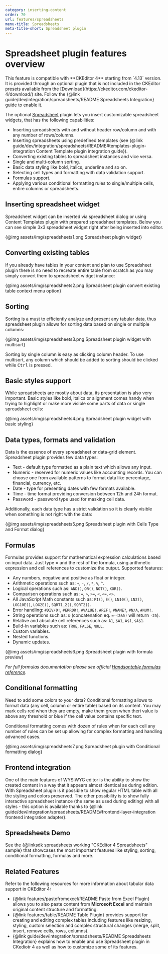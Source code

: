 ```yaml
---
category: inserting-content
order: 70
url: features/spreadsheets
menu-title: Spreadsheets
meta-title-short: Spreadsheet plugin
---
```

<!--
Copyright (c) 2003-2019, CKSource - Frederico Knabben. All rights reserved.
For licensing, see LICENSE.md.
-->

# Spreadsheet plugin features overview

<info-box info="">
	This feature is compatible with **CKEditor 4** starting from `4.13` version. It is provided through an optional plugin that is not included in the CKEditor presets available from the [Download](https://ckeditor.com/ckeditor-4/download/) site. Follow the {@link guide/dev/integration/spreadsheets/README Spreadsheets Integration} guide to enable it.
</info-box>

The optional [Spreadsheet](https://ckeditor.com/cke4/addon/spreadsheet) plugin lets you insert customizable spreadsheet widgets, that has the following capabilities:

* Inserting spreadsheets with and without header row/column and with any number of rows/columns.
* Inserting spreadsheets using predefined templates (see {@link guide/dev/integration/spreadsheets/README#templates-plugin-integration Content Template plugin integration guide}).
* Converting existing tables to spreadsheet instances and vice versa.
* Single and multi-column sorting.
* Basic data styling like bold, italics, underline and so on.
* Selecting cell types and formatting with data validation support.
* Formulas support.
* Applying various conditional formatting rules to single/multiple cells, entire columns or spreadsheets.

## Inserting spreadsheet widget

Spreadsheet widget can be inserted via spreadsheet dialog or using Content Templates plugin with prepared spreadsheet templates. Below you can see simple 3x3 spreadsheet widget right after being inserted into editor.

{@img assets/img/spreadsheets1.png Spreadsheet plugin widget}

## Converting existing tables

If you already have tables in your content and plan to use Spreadsheet plugin there is no need to recreate entire table from scratch as you may simply convert them to spreadsheet widget instance:

{@img assets/img/spreadsheets2.png Spreadsheet plugin convert existing table context menu option}

## Sorting

Sorting is a must to efficiently analyze and present any tabular data, thus spreadsheet plugin allows for sorting data based on single or multiple columns:

{@img assets/img/spreadsheets3.png Spreadsheet plugin widget with multisort}

Sorting by single column is easy as clicking column header. To use multisort, any column which should be added to sorting should be clicked while <kbd>Ctrl</kbd> is pressed.

## Basic styles support

While spreadsheets are mostly about data, its presentation is also very important. Basic styles like bold, italics or alignment comes handy when trying to highlight or make more visible some parts of data or single spreadsheet cells:

{@img assets/img/spreadsheets4.png Spreadsheet plugin widget with basic styling}

## Data types, formats and validation

Data is the essence of every spreadsheet or data-grid element. Spreadsheet plugin provides few data types:

* Text - default type formatted as a plain text which allows any input.
* Numeric - reserved for numeric values like accounting records. You can choose one from available patterns to format data like percentage, financial, currency, etc.
* Date - type for presenting dates with few formats available.
* Time - time format providing conversion between 12h and 24h format.
* Password - password type used for masking cell data.

Additionally, each data type has a strict validation so it is clearly visible when something is not right with the data:

{@img assets/img/spreadsheets5.png Spreadsheet plugin with Cells Type and Format dialog}

## Formulas

Formulas provides support for mathematical expression calculations based on input data. Just type = and the rest of the formula, using arithmetic expression and cell references to customize the output. Supported features:

* Any numbers, negative and positive as float or integer.
* Arithmetic operations such as: `+`, `-`, `/`, `*`, `%`, `^`.
* Logical operations such as: `AND()`, `OR()`, `NOT()`, `XOR()`.
* Comparison operations such as: `=`, `>`, `>=`, `<`, `<=`, `<>`.
* All JavaScript Math constants such as: `PI()`, `E()`, `LN10()`, `LN2()`, `LOG10E()`, `LOG2E()`, `SQRT1_2()`, `SQRT2()`.
* Error handling: `#DIV/0!`, `#ERROR!`, `#VALUE!`, `#REF!`, `#NAME?`, `#N/A`, `#NUM!`.
* String operations such as: `&` (concatenation eq. `=-(2&5)` will return `-25`).
* Relative and absolute cell references such as: `A1`, `$A1`, `A$1`, `$A$1`.
* Build-in variables such as: `TRUE`, `FALSE`, `NULL`.
* Custom variables.
* Nested functions.
* Dynamic updates.

{@img assets/img/spreadsheets6.png Spreadsheet plugin with formula preview}

_For full formulas documentation please see official [Handsontable formulas reference](https://handsontable.com/docs/latest/demo-formula-support.html)_.

## Conditional formatting

Need to add some colors to your data? Conditional formatting allows to format data (any cell, column or entire table) based on its content. You may mark cells red when they are empty, make them green when theri value is above any threshold or blue if the cell value contains specific text.

Conditional formatting comes with dozen of rules when for each cell any number of rules can be set up allowing for complex formatting and handling advanced cases.

{@img assets/img/spreadsheets7.png Spreadsheet plugin with Conditional formatting dialog}

## Frontend  integration

One of the main features of WYSIWYG editor is the ability to show the created content in a way that it appears almost identical as during edition. With Spreadsheet plugin is it possible to show regular HTML table with all the styling and colors preserved. The other possibility is to show fully interactive spreadsheet instance (the same as used during editing) with all styles - this option is available thanks to {@link guide/dev/integration/spreadsheets/README#frontend-layer-integration frontend integration adapter}.

## Spreadsheets Demo

See the {@linksdk spreadsheets working "CKEditor 4 Spreadsheets" sample} that showcases the most important features like styling, sorting, conditional formatting, formulas and more.

## Related Features

Refer to the following resources for more information about tabular data support in CKEditor 4:

* {@link features/pastefromexcel/README Paste from Excel Plugin} allows you to also paste content from **Microsoft Excel** and maintain original content structure and formatting.
* {@link features/table/README Table Plugin} provides support for creating and editing complex tables including features like resizing, styling, custom selection and complex structural changes (merge, split, insert, remove cells, rows, columns).
* {@link guide/dev/integration/spreadsheets/README Spreadsheets Integration} explains how to enable and use Spreadsheet plugin in CKediotr 4 as well as how to customize some of its features.
